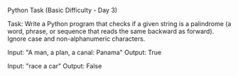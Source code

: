 Python Task (Basic Difficulty - Day 3)

Task: Write a Python program that checks if a given string is a palindrome (a word, phrase, or sequence that reads the same backward as forward). Ignore case and non-alphanumeric characters.

Input: "A man, a plan, a canal: Panama"
Output: True

Input: "race a car"
Output: False
